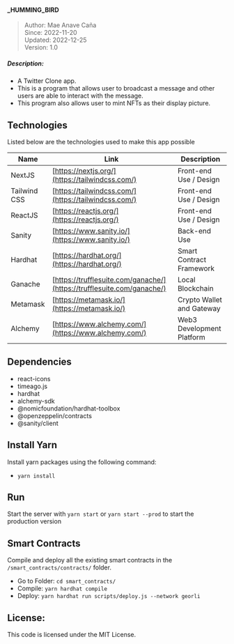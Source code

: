 #### _HUMMING_BIRD

> Author: Mae Anave Caña    
> Since: 2022-11-20    
> Updated: 2022-12-25    
> Version: 1.0    


##### Description: 
- A Twitter Clone app.
- This is a program that allows user to broadcast a message and other users are able to interact with the message.
- This program also allows user to mint NFTs as their display picture.


## Technologies

Listed below are the technologies used to make this app possible

| Name | Link | Description |
| ------ | ------ | ------ |
| NextJS | [https://nextjs.org/](https://tailwindcss.com/) | Front-end Use / Design |
| Tailwind CSS | [https://tailwindcss.com/](https://tailwindcss.com/)| Front-end Use / Design |
| ReactJS | [https://reactjs.org/](https://reactjs.org/) | Front-end Use / Design |
| Sanity | [https://www.sanity.io/](https://www.sanity.io/) | Back-end Use |
| Hardhat | [https://hardhat.org/](https://hardhat.org/) | Smart Contract Framework |
| Ganache | [https://trufflesuite.com/ganache/](https://trufflesuite.com/ganache/) | Local Blockchain |
| Metamask | [https://metamask.io/](https://metamask.io/) | Crypto Wallet and Gateway |
| Alchemy | [https://www.alchemy.com/](https://www.alchemy.com/) | Web3 Development Platform |


## Dependencies
- react-icons
- timeago.js
- hardhat
- alchemy-sdk
- @nomicfoundation/hardhat-toolbox
- @openzeppelin/contracts
- @sanity/client


## Install Yarn
Install yarn packages using the following command:
- `yarn install`


## Run
Start the server with `yarn start` or `yarn start --prod` to start the production version


## Smart Contracts
Compile and deploy all the existing smart contracts in the `/smart_contracts/contracts/` folder.
- Go to Folder: `cd smart_contracts/`
- Compile: `yarn hardhat compile`
- Deploy: `yarn hardhat run scripts/deploy.js --network georli`


## License: 
This code is licensed under the MIT License.

